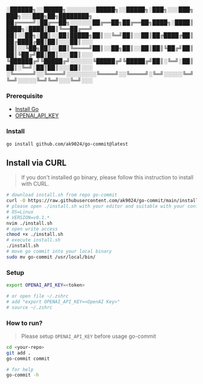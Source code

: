 ░██████╗░░█████╗░░░░░░░░█████╗░░█████╗░███╗░░░███╗███╗░░░███╗██╗████████╗
██╔════╝░██╔══██╗░░░░░░██╔══██╗██╔══██╗████╗░████║████╗░████║██║╚══██╔══╝
██║░░██╗░██║░░██║█████╗██║░░╚═╝██║░░██║██╔████╔██║██╔████╔██║██║░░░██║░░░
██║░░╚██╗██║░░██║╚════╝██║░░██╗██║░░██║██║╚██╔╝██║██║╚██╔╝██║██║░░░██║░░░
╚██████╔╝╚█████╔╝░░░░░░╚█████╔╝╚█████╔╝██║░╚═╝░██║██║░╚═╝░██║██║░░░██║░░░
░╚═════╝░░╚════╝░░░░░░░░╚════╝░░╚════╝░╚═╝░░░░░╚═╝╚═╝░░░░░╚═╝╚═╝░░░╚═╝░░░

### Prerequisite

- [Install Go](https://go.dev/doc/install)
- [OPENAI_API_KEY](https://platform.openai.com/account/api-keys)

### Install

```bash
go install github.com/ak9024/go-commit@latest
```

## Install via CURL

> If you don't installed go binary, please follow this instruction to install with CURL.

```bash
# download install.sh from repo go-commit
curl -O https://raw.githubusercontent.com/ak9024/go-commit/main/install.sh
# please open ./install.sh with your editor and suitable with your config
# OS=Linux
# VERSION=v0.1.*
nvim ./install.sh
# open write access
chmod +x ./install.sh
# execute install.sh
./install.sh
# move go commit into your local binary
sudo mv go-commit /usr/local/bin/
```

### Setup

```bash
export OPENAI_API_KEY=<token>

# or open file ~/.zshrc
# add "export OPENAI_API_KEY=<OpenAI Key>"
# source ~/.zshrc
```

### How to run?

> Please setup `OPENAI_API_KEY` before usage go-commit

```bash
cd <your-repo>
git add .
go-commit commit

# for help
go-commit -h
```
